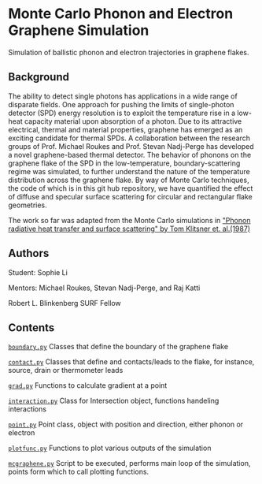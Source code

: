 # Monte Carlo Phonon and Electron Graphene Simulation 
Simulation of ballistic phonon and electron trajectories in graphene flakes. 

## Background
The ability to detect single photons has applications in a wide range of disparate fields. One approach for pushing the limits of single-photon detector (SPD) energy resolution is to exploit the temperature rise in a low-heat capacity material upon absorption of a photon. Due to its attractive electrical, thermal and material properties, graphene has emerged as an exciting candidate for thermal SPDs. A collaboration between the research groups of Prof. Michael Roukes and Prof. Stevan Nadj-Perge has developed a novel graphene-based thermal detector. The behavior of phonons on the graphene flake of the SPD in the low-temperature, boundary-scattering regime was simulated, to further understand the nature of the temperature distribution across the graphene flake. By way of Monte Carlo techniques, the code of which is in this git hub repository, we have quantified the effect of diffuse and specular surface scattering for circular and rectangular flake geometries. 

The work so far was adapted from the Monte Carlo simulations in ["Phonon radiative heat transfer and surface scattering" by Tom Klitsner et. al.(1987)](https://journals.aps.org/prb/abstract/10.1103/PhysRevB.38.7576)

## Authors 
Student: Sophie Li 

Mentors: Michael Roukes, Stevan Nadj-Perge, and Raj Katti 

Robert L. Blinkenberg SURF Fellow

## Contents
[```boundary.py```](https://github.com/sophiehhli/mcgraphenesim/blob/master/boundary.py) Classes that define the boundary of the graphene flake 

[```contact.py```](https://github.com/sophiehhli/mcgraphenesim/blob/master/contact.py) Classes that define and contacts/leads to the flake, for instance, source, drain or thermometer leads 

[```grad.py```](https://github.com/sophiehhli/mcgraphenesim/blob/master/grad.py) Functions to calculate gradient at a point 

[```interaction.py```](https://github.com/sophiehhli/mcgraphenesim/blob/master/interaction.py) Class for Intersection object, functions handeling interactions

[```point.py```](https://github.com/sophiehhli/mcgraphenesim/blob/master/point.py) Point class, object with position and direction, either phonon or electron 

[```plotfunc.py```](https://github.com/sophiehhli/mcgraphenesim/blob/master/plotfunc.py) Functions to plot various outputs of the simulation 

[```mcgraphene.py```](https://github.com/sophiehhli/mcgraphenesim/blob/master/mcgraphene.py) Script to be executed, performs main loop of the simulation, points form which to call plotting functions. 
